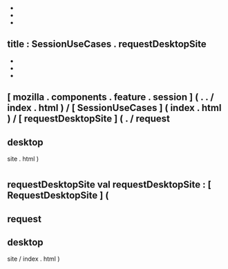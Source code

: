 -
-
-
title
:
SessionUseCases
.
requestDesktopSite
-
-
-
-
[
mozilla
.
components
.
feature
.
session
]
(
.
.
/
index
.
html
)
/
[
SessionUseCases
]
(
index
.
html
)
/
[
requestDesktopSite
]
(
.
/
request
-
desktop
-
site
.
html
)
#
requestDesktopSite
val
requestDesktopSite
:
[
RequestDesktopSite
]
(
-
request
-
desktop
-
site
/
index
.
html
)

